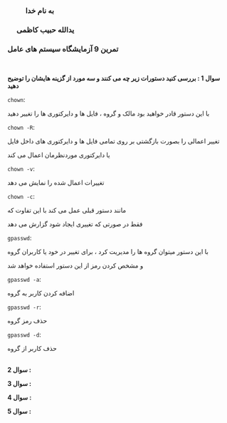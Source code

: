 ### &emsp; &emsp; به نام خدا ###
### &emsp; یدالله حبیب کاظمی ###
### تمرین 9 آزمایشگاه سیستم های عامل ###
<br>

__سوال 1 : بررسی کنید دستورات زیر چه می کنند و سه مورد از گزینه هایشان را توضیح دهید__

`chown`:

با این دستور قادر خواهید بود مالک و گروه ، فایل ها و دایرکتوری ها را تغییر دهید

`chown -R`:

تغییر اعمالی را بصورت بازگشتی بر روی تمامی فایل ها و دایرکتوری های داخل فایل

یا دایرکتوری موردنظرمان اعمال می کند

`chown -v`:

تغییرات اعمال شده را نمایش می دهد

`chown -c`:

مانند دستور قبلی عمل می کند با این تفاوت که 

فقط در صورتی که تغییری ایجاد شود گزارش می دهد

`gpasswd`:

با این دستور میتوان گروه ها را مدیریت کرد ، برای تغییر در خود یا کاربران گروه 

و مشخص کردن رمز از این دستور استفاده خواهد شد

`gpasswd -a`:

اضافه کردن کاربر به گروه

`gpasswd -r`:

حذف رمز گروه 

`gpasswd -d`:

حذف کاربر از گروه
<br><br>

__سوال 2 :__

__سوال 3 :__

__سوال 4 :__

__سوال 5 :__
